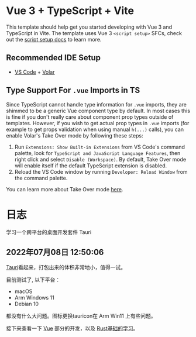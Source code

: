 # Vue 3 + TypeScript + Vite

This template should help get you started developing with Vue 3 and TypeScript in Vite. The template uses Vue 3 `<script setup>` SFCs, check out the [script setup docs](https://v3.vuejs.org/api/sfc-script-setup.html#sfc-script-setup) to learn more.

## Recommended IDE Setup

- [VS Code](https://code.visualstudio.com/) + [Volar](https://marketplace.visualstudio.com/items?itemName=Vue.volar)

## Type Support For `.vue` Imports in TS

Since TypeScript cannot handle type information for `.vue` imports, they are shimmed to be a generic Vue component type by default. In most cases this is fine if you don't really care about component prop types outside of templates. However, if you wish to get actual prop types in `.vue` imports (for example to get props validation when using manual `h(...)` calls), you can enable Volar's Take Over mode by following these steps:

1. Run `Extensions: Show Built-in Extensions` from VS Code's command palette, look for `TypeScript and JavaScript Language Features`, then right click and select `Disable (Workspace)`. By default, Take Over mode will enable itself if the default TypeScript extension is disabled.
2. Reload the VS Code window by running `Developer: Reload Window` from the command palette.

You can learn more about Take Over mode [here](https://github.com/johnsoncodehk/volar/discussions/471).

# 日志

学习一个跨平台的桌面开发套件 Tauri


## 2022年07月08日 12:50:06

[Tauri](https://youtu.be/-X8evddpu7M)看起来，打包出来的体积非常地小，值得一试。

目前测试了, 以下平台：

- macOS 
- Arm Windows 11 
- Debian 10

都没有什么大问题。图标更换tauricon在 Arm Win11 上有些问题。

接下来查看一下 [Vue](https://vuejs.org/api/sfc-script-setup.html) 部分的开发，以及 [Rust基础的学习](https://doc.rust-lang.org/book/)。

